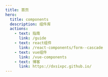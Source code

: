 ```yaml
---
title: 首页
hero:
  title: components
  description: 组件库
  actions:
    - text: 指南
      link: /guide
    - text: react组件
      link: /react-components/form--cascade
    - text: vue组件
      link: /vue-components
    - text: 博客
      link: https://dxsixpc.github.io/
---
```

